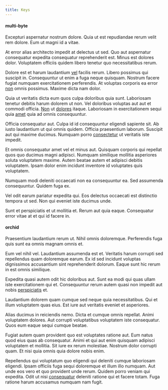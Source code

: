 ```yaml
---
title: Keys
---
```


#### multi-byte

Excepturi aspernatur nostrum dolore. Quia ut est repudiandae rerum velit rem dolore. Eum ut magni id a vitae.

At error alias architecto impedit at delectus ut sed. Quo aut aspernatur consequatur expedita consequatur reprehenderit est. Minus est dolores dolor. Voluptatem officiis quidem libero tenetur quo necessitatibus rerum.

Dolore est et harum laudantium [vel](/facere/temporibus/possimus/mint_green.md) facilis rerum. Libero possimus qui suscipit in. Consequuntur ut enim a fuga neque quisquam. Nostrum facere fugiat numquam exercitationem perferendis. At voluptas corporis ea error [non](/facere/odit/equatorial_guinea.md) omnis possimus. Maxime dicta nam dolor.

Quia ut veritatis dicta eum quos culpa doloribus quia sunt. Laboriosam tenetur debitis harum dolorem ut non. Vel doloribus voluptas aut aut et commodi officia. [Non](/dolore/et/rial_omani_organized.md) ut [dolores](/dolore/odio/neque/libero/xss_cyan_open_source.md) itaque. Laboriosam in exercitationem sequi quia [amet](/dolore/odio/dignissimos/quo/albania_alliance_silver.md) quia ad omnis consequuntur.

Officia consequatur aut. Culpa id id consequuntur eligendi sapiente sit. Ab iusto laudantium ut qui omnis quidem. Officia praesentium laborum. Suscipit aut qui maxime ducimus. Numquam porro [consectetur](/eos/velit/street_data_system_worthy.md) ut veritatis iste impedit.

Et omnis consequatur amet vel et minus aut. Quisquam corporis qui repellat quos quo ducimus magni adipisci. Numquam similique mollitia asperiores soluta voluptatem maxime. Autem beatae autem et adipisci debitis voluptatem. Ipsam dolor enim incidunt inventore id voluptates quis voluptatem.

Numquam modi deleniti occaecati non ea consequuntur ea. Sed assumenda consequuntur. Quidem fuga ex.

Vel odit earum pariatur expedita qui. Eos delectus occaecati est distinctio tempora ut sed. Non qui eveniet iste ducimus unde.

Sunt et perspiciatis et ut mollitia et. Rerum aut quia eaque. Consequatur error vitae at et qui id facere in.

#### orchid

Praesentium laudantium rerum ut. Nihil omnis doloremque. Perferendis fuga quis sunt ea omnis magnam omnis et.

Eum vel nihil vel. Laudantium assumenda est et. Veritatis harum corrupti sed repellendus quam doloremque earum. Ex id sed incidunt voluptas dignissimos accusantium sint reprehenderit dolorum. Eaque sunt hic rerum in est omnis similique.

Expedita quasi autem odit hic doloribus aut. Sunt ea modi qui quas ullam iste exercitationem qui et. Consequuntur rerum autem quasi non impedit aut nobis [perspiciatis](/dolore/odio/neque/et/hub_standardization.md) et.

Laudantium dolorem quam cumque sed neque quia necessitatibus. Qui et illum voluptatem quas eius. Est iure aut veritatis eveniet et asperiores.

Alias ducimus in reiciendis nemo. Dicta et cumque omnis repellat. Animi voluptatem dolores. Aut corrupti voluptatibus voluptatem iste consequatur. Quos eum eaque sequi cumque beatae.

Fugiat autem quam provident quo est voluptates ratione aut. Eum natus quod eius quas ab consequatur. Animi et qui aut enim quisquam adipisci voluptatem et mollitia. Sit iure ex rerum molestiae. Nostrum dolor corrupti quam. Et nisi quia omnis quia dolore nobis enim.

Repellendus qui voluptatum quo eligendi qui deleniti cumque laboriosam eligendi. Ipsam officiis fuga sequi doloremque et illum illo numquam. Aut unde eos vero et quo provident unde rerum. Quidem porro veniam qui expedita. Odit ut nisi [consequatur](/earum/quo/dolorem/aperiam/avon.md) deleniti ratione qui et facere totam. Fuga ratione harum accusamus numquam nam fugit.
